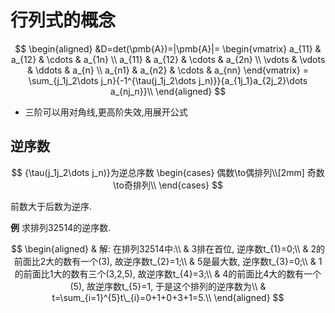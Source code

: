 # 行列式的概念

$$
\begin{aligned}
	&D=det(\pmb{A})=|\pmb{A}|=
	\begin{vmatrix}
		a_{11} & a_{12} & \cdots & a_{1n} \\
		a_{11} & a_{12} & \cdots & a_{2n} \\
		\vdots & \vdots & \ddots & a_{n}  \\
		a_{n1} & a_{n2} & \cdots & a_{nn}
	\end{vmatrix}
	= \sum_{j_1j_2\dots j_n}{-1^{\tau(j_1j_2\dots j_n)}}{a_{1j_1}a_{2j_2}\dots a_{nj_n}}\\
\end{aligned}
$$

- 三阶可以用对角线,更高阶失效,用展开公式

## 逆序数

$$
{\tau(j_1j_2\dots j_n)}为逆总序数
\begin{cases}
	偶数\to偶排列\\[2mm]
	奇数\to奇排列\\
\end{cases}
$$

前数大于后数为逆序.

<b>例</b>
求排列32514的逆序数.

$$
\begin{aligned}
	& 解: 在排列32514中:\\
	& 3排在首位, 逆序数t_{1}=0;\\
	& 2的前面比2大的数有一个(3), 故逆序数t_{2}=1;\\
	& 5是最大数, 逆序数t_{3}=0;\\
	& 1的前面比1大的数有三个(3,2,5), 故逆序数t_{4}=3;\\
	& 4的前面比4大的数有一个(5), 故逆序数t_{5}=1, 于是这个排列的逆序数为\\
	& t=\sum_{i=1}^{5}t\_{i}=0+1+0+3+1=5.\\
\end{aligned}
$$
